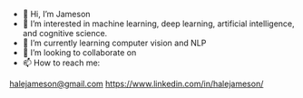 - 👋 Hi, I’m Jameson
- 👀 I’m interested in machine learning, deep learning, artificial intelligence, and cognitive science.
- 🌱 I’m currently learning computer vision and NLP
- 💞️ I’m looking to collaborate on 
- 📫 How to reach me: 

halejameson@gmail.com
https://www.linkedin.com/in/halejameson/

